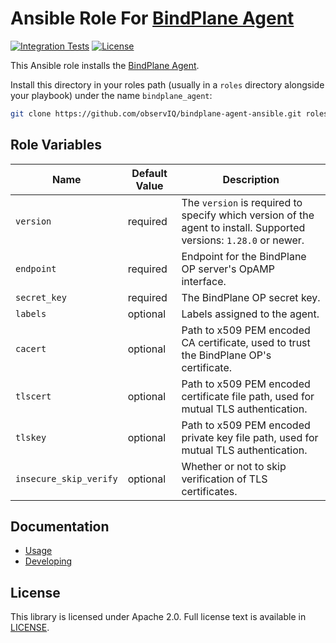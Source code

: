 Ansible Role For [BindPlane Agent](https://github.com/observIQ/observiq-otel-collector)
==========================

[![Integration Tests](https://github.com/observIQ/bindplane-agent-ansible/actions/workflows/integration.yml/badge.svg)](https://github.com/observIQ/bindplane-agent-ansible/actions/workflows/integration.yml)
[![License](https://img.shields.io/badge/License-Apache%202.0-blue.svg)](https://opensource.org/licenses/Apache-2.0)

This Ansible role installs the [BindPlane Agent](https://github.com/observIQ/observiq-otel-collector).

Install this directory in your roles path (usually in a `roles` directory
alongside your playbook) under the name `bindplane_agent`:

```bash
git clone https://github.com/observIQ/bindplane-agent-ansible.git roles/bindplane_agent 
```

Role Variables
--------------

| Name           | Default Value        | Description                                                                                                         | 
| -------------- | -------------------- | ------------------------------------------------------------------------------------------------------------------  |
| `version`      | required             | The `version` is required to specify which version of the agent to install. Supported versions: `1.28.0` or newer.  | 
| `endpoint`     | required             | Endpoint for the BindPlane OP server's OpAMP interface.                                                             | 
| `secret_key`   | required             | The BindPlane OP secret key.                                                                                        | 
| `labels`       | optional             | Labels assigned to the agent.                                                                                       |
| `cacert`       | optional             | Path to x509 PEM encoded CA certificate, used to trust the BindPlane OP's certificate.                              |
| `tlscert`      | optional             | Path to x509 PEM encoded certificate file path, used for mutual TLS authentication.                                 |
| `tlskey`       | optional             | Path to x509 PEM encoded private key file path, used for mutual TLS authentication.                                 |
| `insecure_skip_verify` | optional     | Whether or not to skip verification of TLS certificates. |

## Documentation

- [Usage](./docs/USAGE.md)
- [Developing](./docs/DEVELOPING.md)

## License

This library is licensed under Apache 2.0. Full license text is available in [LICENSE](LICENSE).
